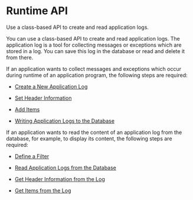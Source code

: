 <!-- loio55c208330eb642d39580a281bf66870c -->

# Runtime API

Use a class-based API to create and read application logs.

You can use a class-based API to create and read application logs. The application log is a tool for collecting messages or exceptions which are stored in a log. You can save this log in the database or read and delete it from there.

If an application wants to collect messages and exceptions which occur during runtime of an application program, the following steps are required:

-   [Create a New Application Log](create-a-new-application-log-f7c20f7.md)

-   [Set Header Information](set-header-information-b962eb9.md)

-   [Add Items](add-items-31f564e.md)

-   [Writing Application Logs to the Database](writing-application-logs-to-the-database-d15d974.md)


If an application wants to read the content of an application log from the database, for example, to display its content, the following steps are required:

-   [Define a Filter](define-a-filter-8e17d0d.md)

-   [Read Application Logs from the Database](read-application-logs-from-the-database-4ed3b27.md)

-   [Get Header Information from the Log](get-header-information-from-the-log-9572409.md)

-   [Get Items from the Log](get-items-from-the-log-c4783e6.md)


